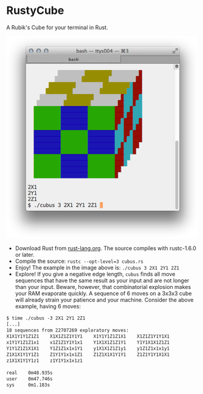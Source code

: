 # RustyCube

A Rubik's Cube for your terminal in Rust.


![](RustyCube.png)


- Download Rust from [rust-lang.org](http://www.rust-lang.org).  The source compiles with rustc-1.6.0 or later.
- Compile the source:  `rustc --opt-level=3 cubus.rs`
- Enjoy!  The example in the image above is: `./cubus 3 2X1 2Y1 2Z1`
- Explore!  If you give a negative edge length, `cubus` finds all move sequences that have the same result as your input and are not longer than your input.  Beware, however, that combinatorial explosion makes your RAM evaporate quickly.  A sequence of 6 moves on a 3x3x3 cube will already strain your patience and your machine.  Consider the above example, having 6 moves:

```
$ time ./cubus -3 2X1 2Y1 2Z1
[...]
18 sequences from 22707269 exploratory moves:
X1X1Y1Y1Z1Z1    X1X1Z1Z1Y1Y1    X1Y1Y1Z1Z1X1    X1Z1Z1Y1Y1X1
x1Y1Y1Z1Z1x1    x1Z1Z1Y1Y1x1    Y1X1X1Z1Z1Y1    Y1Y1X1X1Z1Z1
Y1Y1Z1Z1X1X1    Y1Z1Z1x1x1Y1    y1X1X1Z1Z1y1    y1Z1Z1x1x1y1
Z1X1X1Y1Y1Z1    Z1Y1Y1x1x1Z1    Z1Z1X1X1Y1Y1    Z1Z1Y1Y1X1X1
z1X1X1Y1Y1z1    z1Y1Y1x1x1z1

real    0m48.935s
user    0m47.746s
sys     0m1.183s

```
